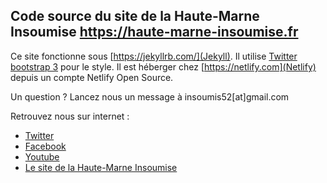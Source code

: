 ## Code source du site de la Haute-Marne Insoumise <a href="https://haute-marne-insoumise.fr/">https://haute-marne-insoumise.fr</a>

Ce site fonctionne sous [https://jekyllrb.com/](Jekyll).
Il utilise [Twitter bootstrap 3](http://getbootstrap.com/) pour le style.
Il est héberger chez [https://netlify.com](Netlify) depuis un compte Netlify Open Source.

Un question ? Lancez nous un message à insoumis52[at]gmail.com

Retrouvez nous sur internet :

- [Twitter](https://twitter.com/F_insoumis52)
- [Facebook](https://www.facebook.com/HauteMarneinsoumiseJLM2017)
- [Youtube](https://www.youtube.com/channel/UCZt8bymtSIzYl5r0ma7P-8A)
- [Le site de la Haute-Marne Insoumise](https://haute-marne-insoumise.fr)
